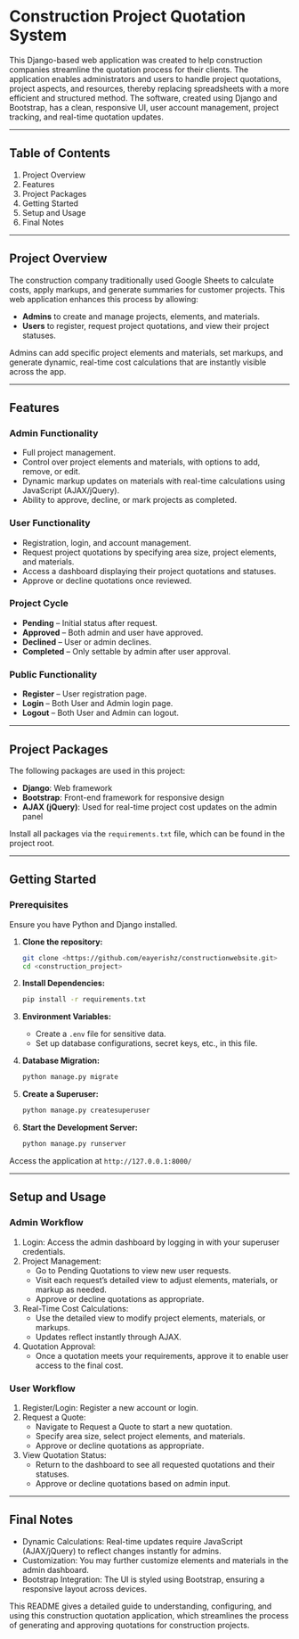 # Construction Project Quotation System

This Django-based web application was created to help construction companies streamline the quotation process for their clients. The application enables administrators and users to handle project quotations, project aspects, and resources, thereby replacing spreadsheets with a more efficient and structured method. The software, created using Django and Bootstrap, has a clean, responsive UI, user account management, project tracking, and real-time quotation updates.

---

## Table of Contents

1. Project Overview
2. Features
3. Project Packages
4. Getting Started
5. Setup and Usage
6. Final Notes

---

## Project Overview

The construction company traditionally used Google Sheets to calculate costs, apply markups, and generate summaries for customer projects. This web application enhances this process by allowing:

- **Admins** to create and manage projects, elements, and materials.
- **Users** to register, request project quotations, and view their project statuses.

Admins can add specific project elements and materials, set markups, and generate dynamic, real-time cost calculations that are instantly visible across the app.

---

## Features

### Admin Functionality
- Full project management.
- Control over project elements and materials, with options to add, remove, or edit.
- Dynamic markup updates on materials with real-time calculations using JavaScript (AJAX/jQuery).
- Ability to approve, decline, or mark projects as completed.

### User Functionality
- Registration, login, and account management.
- Request project quotations by specifying area size, project elements, and materials.
- Access a dashboard displaying their project quotations and statuses.
- Approve or decline quotations once reviewed.

### Project Cycle
- **Pending** – Initial status after request.
- **Approved** – Both admin and user have approved.
- **Declined** – User or admin declines.
- **Completed** – Only settable by admin after user approval.

### Public Functionality
- **Register** – User registration page.
- **Login** – Both User and Admin login page.
- **Logout** – Both User and Admin can logout.

---

## Project Packages

The following packages are used in this project:

- **Django**: Web framework
- **Bootstrap**: Front-end framework for responsive design
- **AJAX (jQuery)**: Used for real-time project cost updates on the admin panel

Install all packages via the `requirements.txt` file, which can be found in the project root.

---

## Getting Started

### Prerequisites

Ensure you have Python and Django installed. 

1. **Clone the repository:**
   ```bash
   git clone <https://github.com/eayerishz/constructionwebsite.git>
   cd <construction_project>

2. **Install Dependencies:**
   ```bash
   pip install -r requirements.txt

3. **Environment Variables:**
   - Create a `.env` file for sensitive data.
   - Set up database configurations, secret keys, etc., in this file.

4. **Database Migration:**
   ```bash
   python manage.py migrate

5. **Create a Superuser:**
   ```bash
   python manage.py createsuperuser

6. **Start the Development Server:**
   ```bash
   python manage.py runserver

Access the application at `http://127.0.0.1:8000/`

---

## Setup and Usage

### Admin Workflow
1. Login: Access the admin dashboard by logging in with your superuser credentials.
2. Project Management:
   - Go to Pending Quotations to view new user requests.
   - Visit each request’s detailed view to adjust elements, materials, or markup as needed.
   - Approve or decline quotations as appropriate.
3. Real-Time Cost Calculations:
   - Use the detailed view to modify project elements, materials, or markups.
   - Updates reflect instantly through AJAX.
4. Quotation Approval:
   - Once a quotation meets your requirements, approve it to enable user access to the final cost.

### User Workflow
1. Register/Login: Register a new account or login.
2. Request a Quote:
   - Navigate to Request a Quote to start a new quotation.
   - Specify area size, select project elements, and materials.
   - Approve or decline quotations as appropriate.
3. View Quotation Status:
   - Return to the dashboard to see all requested quotations and their statuses.
   - Approve or decline quotations based on admin input.
   
---

## Final Notes
  - Dynamic Calculations: Real-time updates require JavaScript (AJAX/jQuery) to reflect changes instantly for admins.
  - Customization: You may further customize elements and materials in the admin dashboard.
  - Bootstrap Integration: The UI is styled using Bootstrap, ensuring a responsive layout across devices.


This README gives a detailed guide to understanding, configuring, and using this construction quotation application, which streamlines the process of generating and approving quotations for construction projects.
